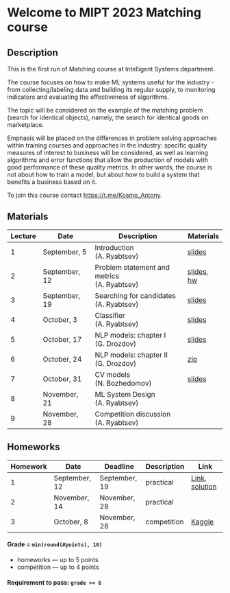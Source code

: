 # Welcome to MIPT 2023 Matching course

## Description
This is the first run of Matching course at Intelligent Systems department.

The course focuses on how to make ML systems useful for the industry - from collecting/labeling data and building its regular supply, to monitoring indicators and evaluating the effectiveness of algorithms.
 
The topic will be considered on the example of the matching problem (search for identical objects), namely, the search for identical goods on marketplace.
 
Emphasis will be placed on the differences in problem solving approaches within training courses and approaches in the industry: specific quality measures of interest to business will be considered, as well as learning algorithms and error functions that allow the production of models with good performance of these quality metrics. In other words, the course is not about how to train a model, but about how to build a system that benefits a business based on it.

To join this course contact https://t.me/Kosmo_Antony.

## Materials

| Lecture | Date | Description | Materials                                                              |
|---------|------|-------------|---------------------------------------------------------------------|
| 1 | September, 5 | Introduction <br /> (A. Ryabtsev) | [slides](https://github.com/anryabtsev/matching-course/blob/main/lectures/matching_lecture_01.pdf)                  |
| 2 | September, 12 | Problem statement and metrics <br /> (A. Ryabtsev)|[slides](https://github.com/anryabtsev/matching-course/blob/main/lectures/matching_lecture_02.pdf), [hw](https://github.com/anryabtsev/matching-course/tree/main/homeworks/hw1) |
| 3 | September, 19 | Searching for candidates <br /> (A. Ryabtsev) | [slides](https://github.com/anryabtsev/matching-course/blob/main/lectures/matching_lecture_03.pdf)             |
| 4 | October, 3 | Classifier <br /> (A. Ryabtsev) | [slides](https://github.com/anryabtsev/matching-course/blob/main/lectures/matching_lecture_04.pdf)|  |
| 5 | October, 17 | NLP models: chapter I <br /> (G. Drozdov) | [slides](https://github.com/anryabtsev/matching-course/blob/main/lectures/matching_lecture_05.pdf) |
| 6 | October, 24 | NLP models: chapter II <br /> (G. Drozdov) | [zip](https://github.com/anryabtsev/matching-course/blob/main/lectures/NLP_Practice.zip) |   |
| 7 | October, 31 | CV models <br /> (N. Bozhedomov) |[slides](https://github.com/anryabtsev/matching-course/blob/main/lectures/matching_lecture_07.pdf) |
| 8 | November, 21 | ML System Design <br /> (A. Ryabtsev) | | 
| 9 | November, 28 | Competition discussion <br /> (A. Ryabtsev) ||



## Homeworks

| Homework | Date       | Deadline          | Description | Link                                  |
|---------|------------|-------------------|--------|---------------------------------------|
| 1 | September, 12 | September, 19 | practical | [Link](https://github.com/anryabtsev/matching-course/tree/main/homeworks/hw1), [solution](https://github.com/anryabtsev/matching-course/blob/main/homeworks/hw1/matching_mipt_HW_1_SOLUTION.ipynb) |
| 2 | November, 14  | November, 28 | practical |  |
| 3 | October, 8 | November, 28 | competition | [Kaggle](https://www.kaggle.com/competitions/electronics-matching-mipt/overview) |

#### Grade = `min(round(#points), 10)`
- homeworks — up to 5 points
- competition — up to 4 points

#### Requirement to pass: `grade >= 6`

